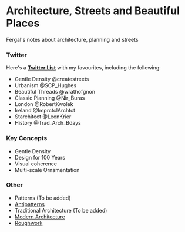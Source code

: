 # Architecture, Streets and Beautiful Places
Fergal's notes about architecture, planning and streets

### Twitter
Here's a [**Twitter List**](https://twitter.com/i/lists/1322508700649750528) with my favourites, including the following:
* Gentle Density @createstreets
* Urbanism @SCP_Hughes
* Beautiful Threads @wrathofgnon
* Classic Planning @Nir_Buras
* London @RobertKwolek
* Ireland @ImprctclArchtct
* Starchitect @LeonKrier
* History @Trad_Arch_Bdays

### Key Concepts
* Gentle Density
* Design for 100 Years
* Visual coherence
* Multi-scale Ornamentation

### Other
* Patterns (To be added)
* [Antipatterns](antipatterns.md)
* Traditional Architecture (To be added)
* [Modern Architecture](modern-architecture.md)
* [Roughwork](roughwork.md)
